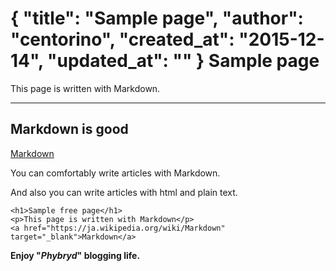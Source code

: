 {
  "title": "Sample page",
  "author": "centorino",
  "created_at": "2015-12-14",
  "updated_at": ""
}
Sample page
===========

This page is written with Markdown.

---

Markdown is good
----------------

[Markdown](https://ja.wikipedia.org/wiki/Markdown)

You can comfortably write articles with Markdown.

And also you can write articles with html and plain text.

    <h1>Sample free page</h1>
    <p>This page is written with Markdown</p>
    <a href="https://ja.wikipedia.org/wiki/Markdown" target="_blank">Markdown</a>

__Enjoy "_Phybryd_" blogging life.__
